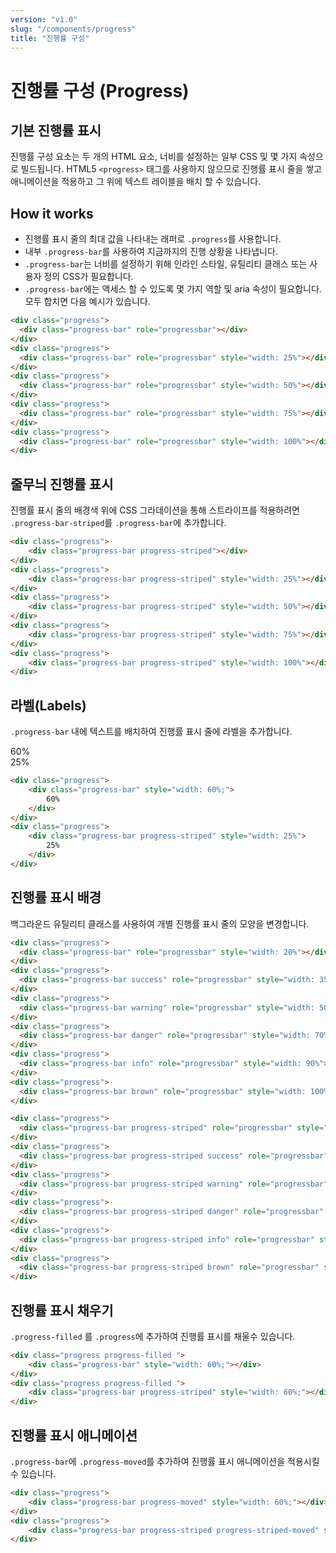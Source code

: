 ```yaml
---
version: "v1.0"
slug: "/components/progress"
title: "진행률 구성"
---
```


# 진행률 구성 (Progress)

## 기본 진행률 표시
진행률 구성 요소는 두 개의 HTML 요소, 너비를 설정하는 일부 CSS 및 몇 가지 속성으로 빌드됩니다. HTML5 ```<progress>``` 태그를 사용하지 않으므로 진행률 표시 줄을 쌓고 애니메이션을 적용하고 그 위에 텍스트 레이블을 배치 할 수 있습니다.

## How it works
* 진행률 표시 줄의 최대 값을 나타내는 래퍼로 ```.progress```를 사용합니다.
* 내부 ```.progress-bar```를 사용하여 지금까지의 진행 상황을 나타냅니다.
* ```.progress-bar```는 너비를 설정하기 위해 인라인 스타일, 유틸리티 클래스 또는 사용자 정의 CSS가 필요합니다.
* ```.progress-bar```에는 액세스 할 수 있도록 몇 가지 역할 및 aria 속성이 필요합니다. <br>
모두 합치면 다음 예시가 있습니다.

<div class="card">
<div class="card-body">
<div class="progress mg-b-1">
  <div class="progress-bar" role="progressbar"></div>
</div>
<div class="progress mg-b-1">
  <div class="progress-bar" role="progressbar" style="width: 25%"></div>
</div>
<div class="progress mg-b-1">
  <div class="progress-bar" role="progressbar" style="width: 50%"></div>
</div>
<div class="progress mg-b-1">
  <div class="progress-bar" role="progressbar" style="width: 75%"></div>
</div>
<div class="progress">
  <div class="progress-bar" role="progressbar" style="width: 100%"></div>
</div>
</div>

```html
<div class="progress">
  <div class="progress-bar" role="progressbar"></div>
</div>
<div class="progress">
  <div class="progress-bar" role="progressbar" style="width: 25%"></div>
</div>
<div class="progress">
  <div class="progress-bar" role="progressbar" style="width: 50%"></div>
</div>
<div class="progress">
  <div class="progress-bar" role="progressbar" style="width: 75%"></div>
</div>
<div class="progress">
  <div class="progress-bar" role="progressbar" style="width: 100%"></div>
</div>
```
</div>

## 줄무늬 진행률 표시
진행률 표시 줄의 배경색 위에 CSS 그라데이션을 통해 스트라이프를 적용하려면 ```.progress-bar-striped```를 ```.progress-bar```에 추가합니다.
<div class="card">
<div class="card-body">
<div class="progress mg-b-1">
<div class="progress-bar progress-striped">
</div>
</div>
<div class="progress mg-b-1">
<div class="progress-bar progress-striped" style="width: 25%">
</div>
</div>
<div class="progress mg-b-1">
<div class="progress-bar progress-striped" style="width: 50%">
</div>
</div>
<div class="progress mg-b-1">
<div class="progress-bar progress-striped" style="width: 75%">
</div>
</div>
<div class="progress">
<div class="progress-bar progress-striped" style="width: 100%">
</div>
</div>
</div>

```html
<div class="progress">
	<div class="progress-bar progress-striped"></div>
</div>
<div class="progress">
	<div class="progress-bar progress-striped" style="width: 25%"></div>
</div>
<div class="progress">
	<div class="progress-bar progress-striped" style="width: 50%"></div>
</div>
<div class="progress">
	<div class="progress-bar progress-striped" style="width: 75%"></div>
</div>
<div class="progress">
	<div class="progress-bar progress-striped" style="width: 100%"></div>
</div>
```
</div>

## 라벨(Labels)
```.progress-bar``` 내에 텍스트를 배치하여 진행률 표시 줄에 라벨을 추가합니다.
<div class="card">
<div class="card-body">
<div class="progress mg-b-1">
<div class="progress-bar" style="width: 60%;">
	60%
</div>
</div>
<div class="progress">
<div class="progress-bar progress-striped" style="width: 25%">
	25%
</div>
</div>
</div>

```html
<div class="progress">
	<div class="progress-bar" style="width: 60%;">
		60%
	</div>
</div>
<div class="progress">
	<div class="progress-bar progress-striped" style="width: 25%">
		25%
	</div>
</div>
```
</div>

## 진행률 표시 배경
백그라운드 유틸리티 클래스를 사용하여 개별 진행률 표시 줄의 모양을 변경합니다.
<div class="card">
<div class="card-body">
<div class="progress mg-b-1">
  <div class="progress-bar" role="progressbar" style="width: 20%"></div>
</div>
<div class="progress mg-b-1">
  <div class="progress-bar success" role="progressbar" style="width: 35%"></div>
</div>
<div class="progress mg-b-1">
  <div class="progress-bar warning" role="progressbar" style="width: 50%"></div>
</div>
<div class="progress mg-b-1">
  <div class="progress-bar danger" role="progressbar" style="width: 70%"></div>
</div>
<div class="progress mg-b-1">
  <div class="progress-bar info" role="progressbar" style="width: 90%"></div>
</div>
<div class="progress">
  <div class="progress-bar brown" role="progressbar" style="width: 100%"></div>
</div>
</div>

``` html
<div class="progress">
  <div class="progress-bar" role="progressbar" style="width: 20%"></div>
</div>
<div class="progress">
  <div class="progress-bar success" role="progressbar" style="width: 35%"></div>
</div>
<div class="progress">
  <div class="progress-bar warning" role="progressbar" style="width: 50%"></div>
</div>
<div class="progress">
  <div class="progress-bar danger" role="progressbar" style="width: 70%"></div>
</div>
<div class="progress">
  <div class="progress-bar info" role="progressbar" style="width: 90%"></div>
</div>
<div class="progress">
  <div class="progress-bar brown" role="progressbar" style="width: 100%"></div>
</div>
```
<div class="card-body">
<div class="progress mg-b-1">
  <div class="progress-bar progress-striped" role="progressbar" style="width: 15%"></div>
</div>
<div class="progress mg-b-1">
  <div class="progress-bar progress-striped success" role="progressbar" style="width: 25%"></div>
</div>
<div class="progress mg-b-1">
  <div class="progress-bar progress-striped warning" role="progressbar" style="width: 40%"></div>
</div>
<div class="progress mg-b-1">
  <div class="progress-bar progress-striped danger" role="progressbar" style="width: 55%"></div>
</div>
<div class="progress mg-b-1">
  <div class="progress-bar progress-striped info" role="progressbar" style="width: 70%"></div>
</div>
<div class="progress mg-b-1">
  <div class="progress-bar progress-striped brown" role="progressbar" style="width: 85%"></div>
</div>
<div class="progress mg-b-1">
  <div class="progress-bar progress-striped primary" role="progressbar" style="width: 100%"></div>
</div>
</div>

```html
<div class="progress">
  <div class="progress-bar progress-striped" role="progressbar" style="width: 15%"></div>
</div>
<div class="progress">
  <div class="progress-bar progress-striped success" role="progressbar" style="width: 25%"></div>
</div>
<div class="progress">
  <div class="progress-bar progress-striped warning" role="progressbar" style="width: 40%"></div>
</div>
<div class="progress">
  <div class="progress-bar progress-striped danger" role="progressbar" style="width: 55%"></div>
</div>
<div class="progress">
  <div class="progress-bar progress-striped info" role="progressbar" style="width: 70%"></div>
</div>
<div class="progress">
  <div class="progress-bar progress-striped brown" role="progressbar" style="width: 100%"></div>
</div>
```
</div>

## 진행률 표시 채우기
```.progress-filled``` 를 ```.progress```에 추가하여 진행률 표시를 채울수 있습니다.
<div class="card">
<div class="card-body">
<div class="progress progress-filled mg-b-1">
	<div class="progress-bar" style="width: 60%;"></div>
</div>
<div class="progress progress-filled ">
	<div class="progress-bar progress-striped" style="width: 60%;"></div>
</div>
</div>

```html
<div class="progress progress-filled ">
	<div class="progress-bar" style="width: 60%;"></div>
</div>
<div class="progress progress-filled ">
	<div class="progress-bar progress-striped" style="width: 60%;"></div>
</div>
```
</div>

## 진행률 표시 애니메이션
```.progress-bar```에  ```.progress-moved```를 추가하여 진행률 표시 애니메이션을 적용시킬 수 있습니다.
<div class="card">
<div class="card-body">
<div class="progress mg-b-1">
	<div class="progress-bar progress-moved" style="width: 60%;"></div>
</div>
<div class="progress">
	<div class="progress-bar progress-striped progress-striped-moved" style="width: 60%;"></div>
</div>
</div>

```html
<div class="progress">
	<div class="progress-bar progress-moved" style="width: 60%;"></div>
</div>
<div class="progress">
	<div class="progress-bar progress-striped progress-striped-moved" style="width: 60%;"></div>
</div>
```
</div>



